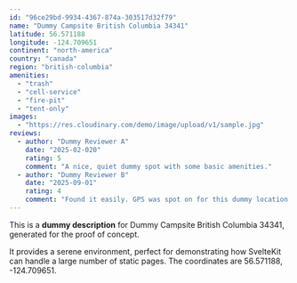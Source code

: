 ```yaml
---
id: "96ce29bd-9934-4367-874a-303517d32f79"
name: "Dummy Campsite British Columbia 34341"
latitude: 56.571188
longitude: -124.709651
continent: "north-america"
country: "canada"
region: "british-columbia"
amenities:
  - "trash"
  - "cell-service"
  - "fire-pit"
  - "tent-only"
images:
  - "https://res.cloudinary.com/demo/image/upload/v1/sample.jpg"
reviews:
  - author: "Dummy Reviewer A"
    date: "2025-02-020"
    rating: 5
    comment: "A nice, quiet dummy spot with some basic amenities."
  - author: "Dummy Reviewer B"
    date: "2025-09-01"
    rating: 4
    comment: "Found it easily. GPS was spot on for this dummy location."
---
```


This is a **dummy description** for Dummy Campsite British Columbia 34341, generated for the proof of concept.

It provides a serene environment, perfect for demonstrating how SvelteKit can handle a large number of static pages. The coordinates are 56.571188, -124.709651.
